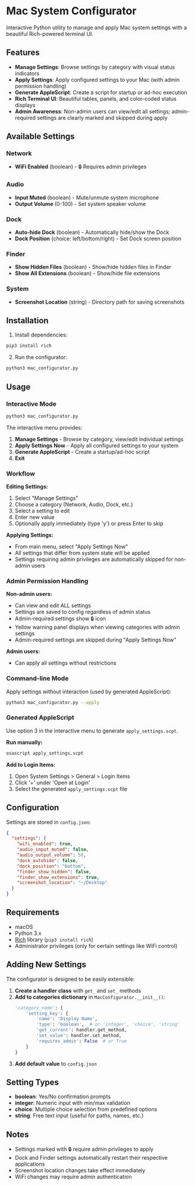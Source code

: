 # Mac System Configurator

Interactive Python utility to manage and apply Mac system settings with a beautiful Rich-powered terminal UI.

## Features

- **Manage Settings**: Browse settings by category with visual status indicators
- **Apply Settings**: Apply configured settings to your Mac (with admin permission handling)
- **Generate AppleScript**: Create a script for startup or ad-hoc execution
- **Rich Terminal UI**: Beautiful tables, panels, and color-coded status displays
- **Admin Awareness**: Non-admin users can view/edit all settings; admin-required settings are clearly marked and skipped during apply

## Available Settings

### Network
- **WiFi Enabled** (boolean) - 🔒 Requires admin privileges

### Audio
- **Input Muted** (boolean) - Mute/unmute system microphone
- **Output Volume** (0-100) - Set system speaker volume

### Dock
- **Auto-hide Dock** (boolean) - Automatically hide/show the Dock
- **Dock Position** (choice: left/bottom/right) - Set Dock screen position

### Finder
- **Show Hidden Files** (boolean) - Show/hide hidden files in Finder
- **Show All Extensions** (boolean) - Show/hide file extensions

### System
- **Screenshot Location** (string) - Directory path for saving screenshots

## Installation

1. Install dependencies:
```bash
pip3 install rich
```

2. Run the configurator:
```bash
python3 mac_configurator.py
```

## Usage

### Interactive Mode

```bash
python3 mac_configurator.py
```

The interactive menu provides:
1. **Manage Settings** - Browse by category, view/edit individual settings
2. **Apply Settings Now** - Apply all configured settings to your system
3. **Generate AppleScript** - Create a startup/ad-hoc script
4. **Exit**

### Workflow

**Editing Settings:**
1. Select "Manage Settings"
2. Choose a category (Network, Audio, Dock, etc.)
3. Select a setting to edit
4. Enter new value
5. Optionally apply immediately (type 'y') or press Enter to skip

**Applying Settings:**
- From main menu, select "Apply Settings Now"
- All settings that differ from system state will be applied
- Settings requiring admin privileges are automatically skipped for non-admin users

### Admin Permission Handling

**Non-admin users:**
- Can view and edit ALL settings
- Settings are saved to config regardless of admin status
- Admin-required settings show 🔒 icon
- Yellow warning panel displays when viewing categories with admin settings
- Admin-required settings are skipped during "Apply Settings Now"

**Admin users:**
- Can apply all settings without restrictions

### Command-line Mode

Apply settings without interaction (used by generated AppleScript):

```bash
python3 mac_configurator.py --apply
```

### Generated AppleScript

Use option 3 in the interactive menu to generate `apply_settings.scpt`.

**Run manually:**
```bash
osascript apply_settings.scpt
```

**Add to Login Items:**
1. Open System Settings > General > Login Items
2. Click '+' under 'Open at Login'
3. Select the generated `apply_settings.scpt` file

## Configuration

Settings are stored in `config.json`:

```json
{
  "settings": {
    "wifi_enabled": true,
    "audio_input_muted": false,
    "audio_output_volume": 50,
    "dock_autohide": false,
    "dock_position": "bottom",
    "finder_show_hidden": false,
    "finder_show_extensions": true,
    "screenshot_location": "~/Desktop"
  }
}
```

## Requirements

- macOS
- Python 3.x
- [Rich](https://github.com/Textualize/rich) library (`pip3 install rich`)
- Administrator privileges (only for certain settings like WiFi control)

## Adding New Settings

The configurator is designed to be easily extensible:

1. **Create a handler class** with `get_` and `set_` methods
2. **Add to categories dictionary** in `MacConfigurator.__init__()`:
   ```python
   'category_name': {
       'setting_key': {
           'name': 'Display Name',
           'type': 'boolean',  # or 'integer', 'choice', 'string'
           'get_current': handler.get_method,
           'set_value': handler.set_method,
           'requires_admin': False  # or True
       }
   }
   ```
3. **Add default value** to `config.json`

## Setting Types

- **boolean**: Yes/No confirmation prompts
- **integer**: Numeric input with min/max validation
- **choice**: Multiple choice selection from predefined options
- **string**: Free text input (useful for paths, names, etc.)

## Notes

- Settings marked with 🔒 require admin privileges to apply
- Dock and Finder settings automatically restart their respective applications
- Screenshot location changes take effect immediately
- WiFi changes may require admin authentication
